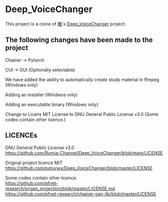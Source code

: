 # Deep_VoiceChanger
This project is a clone of <a href="https://github.com/pstuvwx">雅</a>'s <a href="https://github.com/pstuvwx/Deep_VoiceChanger">Deep_VoiceChanger</a> project.


## The following changes have been made to the project

Chainer → Pytorch

CUI → GUI (Optionally selectable)

We have added the ability to automatically create study material in ffmpeg (Windows only)

Adding an installer (Windwos only)

Adding an executable binary (Windows only)

Change to Licens MIT License to GNU General Public License v3.0 (Some codes contain other lisence.)

## LICENCEs

GNU General Public License v3.0   
https://github.com/Rumia-Channel/Deep_VoiceChanger/blob/main/LICENSE

Original project licence MIT   
https://github.com/pstuvwx/Deep_VoiceChanger/blob/master/LICENSE

Some codes contain other licence.   
https://github.com/pfnet-research/sngan_projection/blob/master/LICENSE.md   
https://github.com/pfnet-research/chainer-gan-lib/blob/master/LICENSE
